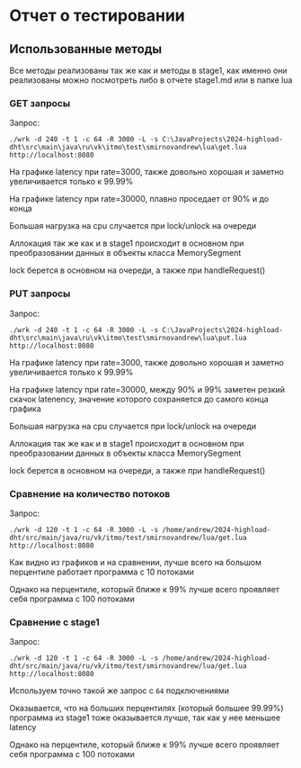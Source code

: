 # Отчет о тестировании
## Использованные методы
Все методы реализованы так же как и методы в stage1,
как именно они реализованы можно посмотреть либо в отчете
stage1.md или в папке lua


### GET запросы

Запрос:
```agsl
./wrk -d 240 -t 1 -c 64 -R 3000 -L -s C:\JavaProjects\2024-highload-dht\src\main\java\ru\vk\itmo\test\smirnovandrew\lua\get.lua http://localhost:8080
```

На графике latency при rate=3000, также довольно хорошая и заметно увеличивается
только к 99.99%

На графике latency при rate=30000, плавно проседает от 90% и до конца

Большая нагрузка на cpu случается при lock/unlock на очереди

Аллокация так же как и в stage1 происходит в основном при преобразовании 
данных в объекты класса MemorySegment

lock берется в основном на очереди, а также при handleRequest()


### PUT запросы

Запрос:
```agsl
./wrk -d 240 -t 1 -c 64 -R 3000 -L -s C:\JavaProjects\2024-highload-dht\src\main\java\ru\vk\itmo\test\smirnovandrew\lua\put.lua http://localhost:8080
```

На графике latency при rate=3000, также довольно хорошая и заметно увеличивается
только к 99.99%

На графике latency при rate=30000, между 90% и 99% заметен резкий скачок latenency,
значение которого сохраняется до самого конца графика

Большая нагрузка на cpu случается при lock/unlock на очереди

Аллокация так же как и в stage1 происходит в основном при преобразовании
данных в объекты класса MemorySegment

lock берется в основном на очереди, а также при handleRequest()


### Сравнение на количество потоков
Запрос:
```agsl
./wrk -d 120 -t 1 -c 64 -R 3000 -L -s /home/andrew/2024-highload-dht/src/main/java/ru/vk/itmo/test/smirnovandrew/lua/get.lua http://localhost:8080
```

Как видно из графиков и на сравнении, лучше всего на большом перцентиле работает
программа с 10 потоками

Однако на перцентиле, который ближе к 99% лучше всего проявляет себя программа
с 100 потоками


### Сравнение с stage1
Запрос:
```agsl
./wrk -d 120 -t 1 -c 64 -R 3000 -L -s /home/andrew/2024-highload-dht/src/main/java/ru/vk/itmo/test/smirnovandrew/lua/get.lua http://localhost:8080
```

Используем точно такой же запрос с `64` подключениями

Оказывается, что на больших перцентилях (который большее 99.99%) программа из
stage1 тоже оказывается лучше, так как у нее меньшее latency

Однако на перцентиле, который ближе к 99% лучше всего проявляет себя программа
с 100 потоками